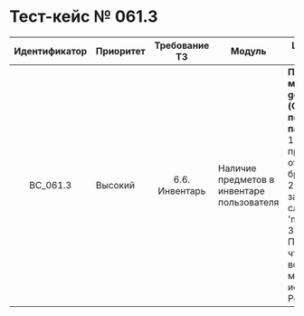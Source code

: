 # Тест-кейс № 061.3

| Идентификатор | Приоритет | Требование ТЗ | Модуль | Шаги тест-кейса | Ожидаемый результат |
| :---: | ----- | :---: | ----- | ----- | ----- |
|   BC\_061.3 |   Высокий | 6.6. Инвентарь  | Наличие предметов в инвентаре пользователя |   **Проверка метода getInventory (Ошибка не переданного параметра)**.  <br> 1\. Запустить проект и открыть браузер. <br> 2\. Отправить запрос без слова 'method'. <br> 3\. Проверить, что возвращает метод, используя Postman. |   **Ошибка** <br> 101 - если не передан параметр method <br> Ожидаемый ответ от сервера:<br> {"result": "error", <br>"error": { <br>"code": 101, <br>"text": "Param method not setted" <br>}}|